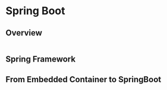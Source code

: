 # Spring Boot

## Overview

```

```

## Spring Framework

## From Embedded Container to SpringBoot

## 